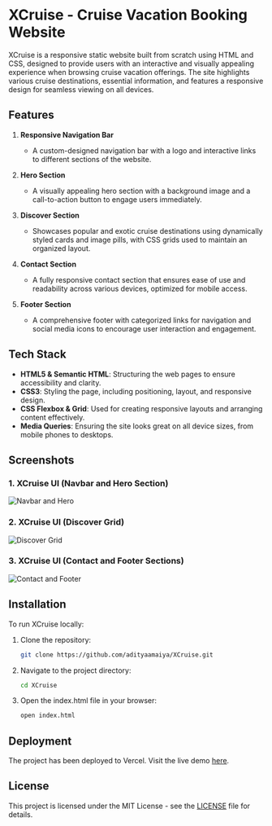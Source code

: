 # XCruise - Cruise Vacation Booking Website

XCruise is a responsive static website built from scratch using HTML and CSS, designed to provide users with an interactive and visually appealing experience when browsing cruise vacation offerings. The site highlights various cruise destinations, essential information, and features a responsive design for seamless viewing on all devices.

## Features

1. **Responsive Navigation Bar**
   - A custom-designed navigation bar with a logo and interactive links to different sections of the website.
   
2. **Hero Section**
   - A visually appealing hero section with a background image and a call-to-action button to engage users immediately.

3. **Discover Section**
   - Showcases popular and exotic cruise destinations using dynamically styled cards and image pills, with CSS grids used to maintain an organized layout.

4. **Contact Section**
   - A fully responsive contact section that ensures ease of use and readability across various devices, optimized for mobile access.

5. **Footer Section**
   - A comprehensive footer with categorized links for navigation and social media icons to encourage user interaction and engagement.

## Tech Stack

- **HTML5 & Semantic HTML**: Structuring the web pages to ensure accessibility and clarity.
- **CSS3**: Styling the page, including positioning, layout, and responsive design.
- **CSS Flexbox & Grid**: Used for creating responsive layouts and arranging content effectively.
- **Media Queries**: Ensuring the site looks great on all device sizes, from mobile phones to desktops.

## Screenshots

### 1. XCruise UI (Navbar and Hero Section)
![Navbar and Hero](https://i.imgur.com/x7rxxtq.png)

### 2. XCruise UI (Discover Grid)
![Discover Grid](https://i.imgur.com/2MZQYcz.png)

### 3. XCruise UI (Contact and Footer Sections)
![Contact and Footer](https://i.imgur.com/4jtZVPK.png)

## Installation

To run XCruise locally:

1. Clone the repository:

   ```bash
   git clone https://github.com/adityaamaiya/XCruise.git
   ```

2. Navigate to the project directory:

   ```bash
   cd XCruise
   ```

3. Open the index.html file in your browser:

   ```bash
   open index.html
   ```


## Deployment

The project has been deployed to Vercel. Visit the live demo [here](https://x-cruise-black.vercel.app/).

## License

This project is licensed under the MIT License - see the [LICENSE](LICENSE) file for details.
